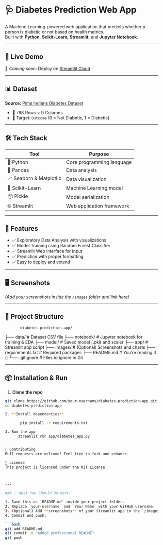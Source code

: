 # 🩺 Diabetes Prediction Web App

A Machine Learning-powered web application that predicts whether a person is diabetic or not based on health metrics.  
Built with **Python**, **Scikit-Learn**, **Streamlit**, and **Jupyter Notebook**.

---

## 🚀 Live Demo

🧪 *Coming soon:* Deploy on [Streamlit Cloud](https://share.streamlit.io)

---

## 📊 Dataset

**Source:** [Pima Indians Diabetes Dataset](https://www.kaggle.com/datasets/uciml/pima-indians-diabetes-database)

- 🔢 768 Rows × 9 Columns  
- 🎯 Target: `Outcome` (0 = Not Diabetic, 1 = Diabetic)

---

## 🛠️ Tech Stack

| Tool | Purpose |
|------|---------|
| 🐍 Python | Core programming language |
| 📘 Pandas | Data analysis |
| 📈 Seaborn & Matplotlib | Data visualization |
| 🤖 Scikit-Learn | Machine Learning model |
| 📦 Pickle | Model serialization |
| 🌐 Streamlit | Web application framework |

---

## 🧪 Features

- ✅ Exploratory Data Analysis with visualizations
- ✅ Model Training using Random Forest Classifier
- ✅ Streamlit Web Interface for input
- ✅ Prediction with proper formatting
- ✅ Easy to deploy and extend

---

## 🖥️ Screenshots

*(Add your screenshots inside the `/images` folder and link here)*

---

## 📁 Project Structure

           diabetes-prediction-app/
├── data/ # Dataset CSV file
├── notebook/ # Jupyter notebook for training & EDA
├── model/ # Saved model (.pkl) and scaler
├── app/ # Streamlit app script
├── images/ # (Optional) Screenshots and charts
├── requirements.txt # Required packages
├── README.md # You're reading it :)
└── .gitignore # Files to ignore in Git





---

## 📦 Installation & Run

1. **Clone the repo**  
```bash
git clone https://github.com/your-username/diabetes-prediction-app.git
cd diabetes-prediction-app

2. **Install dependencies**

       pip install -r requirements.txt

3. Run the app
      streamlit run app/diabetes_app.py


🤝 Contributing
Pull requests are welcome! Feel free to fork and enhance.

📜 License
This project is licensed under the MIT License.



---

### ✅ What You Should Do Next:

1. Save this as `README.md` inside your project folder.
2. Replace `your-username` and `Your Name` with your GitHub username.
3. (Optional) Add **screenshots** of your Streamlit app in the `/images` folder.
4. Commit and push:

```bash
git add README.md
git commit -m "Added professional README"
git push


